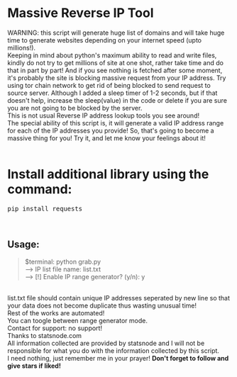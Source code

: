 # Massive Reverse IP Tool
WARNING: this script will generate huge list of domains and will take huge time to generate websites depending on your internet speed (upto millions!).<br>Keeping in mind about python's maximum ability to read and write files, kindly do not try to get millions of site at one shot, rather take time and do that in part by part! And if you see nothing is fetched after some moment, it's probably the site is blocking massive request from your IP address. Try using tor chain network to get rid of being blocked to send request to source server. Although I added a sleep timer of 1-2 seconds, but if that doesn't help, increase the sleep(value) in the code or delete if you are sure you are not going to be blocked by the server.
<br>
This is not usual Reverse IP address lookup tools you see around!<br>The special ability of this script is, it will generate a valid IP address range for each of the IP addresses you provide! So, that's going to become a massive thing for you! Try it, and let me know your feelings about it!<br><br>
# Install additional library using the command:
<pre>pip install requests</pre><br>
Usage:
-------
> $terminal: python grab.py<br>
--> IP list file name: list.txt<br>
--> [!] Enable IP range generator? (y/n): y
<br>
list.txt file should contain unique IP addresses seperated by new line so that your data does not become duplicate thus wasting unusual time!<br>
Rest of the works are automated!<br>You can toogle between range generator mode.<br>
Contact for support: no support!
<br>
Thanks to statsnode.com<br>All information collected are provided by statsnode and I will not be responsible for what you do with the information collected by this script.<br>I need nothing, just remember me in your prayer! <b>Don't forget to follow and give stars if liked!</b>
